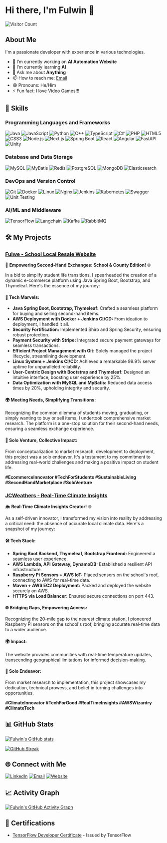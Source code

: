 # Hi there, I'm Fulwin 👋

![Visitor Count](https://komarev.com/ghpvc/?username=Fulwin&color=blue)

## About Me

I'm a passionate developer with experience in various technologies.

- 🔭 I’m currently working on **AI Automation Website**
- 🌱 I’m currently learning **AI**
- 💬 Ask me about **Anything**
- 📫 How to reach me: [Email](mailto:danielfulwin@gmail.com)
- 😄 Pronouns: He/Him
- ⚡ Fun fact: I love Video Games!!!

## 🚀 Skills

### Programming Languages and Frameworks

![Java](https://img.shields.io/badge/Java-ED8B00?style=for-the-badge&logo=java&logoColor=white)
![JavaScript](https://img.shields.io/badge/JavaScript-F7DF1E?logo=javascript&logoColor=black&style=for-the-badge)
![Python](https://img.shields.io/badge/Python-3776AB?logo=python&logoColor=white&style=for-the-badge)
![C++](https://img.shields.io/badge/C++-00599C?style=for-the-badge&logo=c%2B%2B&logoColor=white)
![TypeScript](https://img.shields.io/badge/TypeScript-007ACC?style=for-the-badge&logo=typescript&logoColor=white)
![C#](https://img.shields.io/badge/C%23-239120?style=for-the-badge&logo=c-sharp&logoColor=white)
![PHP](https://img.shields.io/badge/PHP-777BB4?style=for-the-badge&logo=php&logoColor=white)
![HTML5](https://img.shields.io/badge/HTML5-E34F26?style=for-the-badge&logo=html5&logoColor=white)
![CSS3](https://img.shields.io/badge/CSS3-1572B6?style=for-the-badge&logo=css3&logoColor=white)
![Node.js](https://img.shields.io/badge/Node.js-339933?style=for-the-badge&logo=nodedotjs&logoColor=white)
![Next.js](https://img.shields.io/badge/Next.js-000000?style=for-the-badge&logo=nextdotjs&logoColor=white)
![Spring Boot](https://img.shields.io/badge/Spring%20Boot-6DB33F?style=for-the-badge&logo=springboot&logoColor=white)
![React](https://img.shields.io/badge/React-20232A?logo=react&logoColor=61DAFB&style=for-the-badge)
![Angular](https://img.shields.io/badge/Angular-DD0031?logo=angular&logoColor=white&style=for-the-badge)
![FastAPI](https://img.shields.io/badge/FastAPI-009688?style=for-the-badge&logo=fastapi&logoColor=white)
![Unity](https://img.shields.io/badge/Unity-000000?style=for-the-badge&logo=unity&logoColor=white)

### Database and Data Storage

![MySQL](https://img.shields.io/badge/MySQL-4479A1?logo=mysql&logoColor=white&style=for-the-badge)
![MyBatis](https://img.shields.io/badge/MyBatis-C71A36?style=for-the-badge&logo=databricks&logoColor=white)
![Redis](https://img.shields.io/badge/Redis-DC382D?logo=redis&logoColor=white&style=for-the-badge)
![PostgreSQL](https://img.shields.io/badge/PostgreSQL-336791?logo=postgresql&logoColor=white&style=for-the-badge)
![MongoDB](https://img.shields.io/badge/MongoDB-47A248?logo=mongodb&logoColor=white&style=for-the-badge)
![Elasticsearch](https://img.shields.io/badge/Elasticsearch-005571?logo=elasticsearch&logoColor=white&style=for-the-badge)

### DevOps and Version Control

![Git](https://img.shields.io/badge/Git-F05032?logo=git&logoColor=white&style=for-the-badge)
![Docker](https://img.shields.io/badge/Docker-2496ED?logo=docker&logoColor=white&style=for-the-badge)
![Linux](https://img.shields.io/badge/Linux-FCC624?logo=linux&logoColor=black&style=for-the-badge)
![Nginx](https://img.shields.io/badge/Nginx-269539?logo=nginx&logoColor=white&style=for-the-badge)
![Jenkins](https://img.shields.io/badge/Jenkins-D24939?logo=jenkins&logoColor=white&style=for-the-badge)
![Kubernetes](https://img.shields.io/badge/Kubernetes-326CE5?logo=kubernetes&logoColor=white&style=for-the-badge)
![Swagger](https://img.shields.io/badge/Swagger-85EA2D?logo=swagger&logoColor=black&style=for-the-badge)
![Unit Testing](https://img.shields.io/badge/Unit%20Test-6DB33F?style=for-the-badge)

### AI/ML and Middleware

![TensorFlow](https://img.shields.io/badge/TensorFlow-FF6F00?logo=tensorflow&logoColor=white&style=for-the-badge)
![Langchain](https://img.shields.io/badge/Langchain-0A192F?style=for-the-badge&logo=chainlink&logoColor=white)
![Kafka](https://img.shields.io/badge/Apache%20Kafka-231F20?logo=apachekafka&logoColor=white&style=for-the-badge)
![RabbitMQ](https://img.shields.io/badge/RabbitMQ-FF6600?logo=rabbitmq&logoColor=white&style=for-the-badge)

## 🛠️ My Projects

### [Fulwe - School Local Resale Website](https://github.com/Fulwing/Fulwe)

🛒 **Empowering Second-Hand Exchanges: School & County Edition!** 🌐

In a bid to simplify student life transitions, I spearheaded the creation of a dynamic e-commerce platform using Java Spring Boot, Bootstrap, and Thymeleaf. Here's the essence of my journey:

#### 🔧 Tech Marvels:

- **Java Spring Boot, Bootstrap, Thymeleaf:** Crafted a seamless platform for buying and selling second-hand items.
- **AWS Deployment with Docker + Jenkins CI/CD:** From ideation to deployment, I handled it all.
- **Security Fortification:** Implemented Shiro and Spring Security, ensuring robust protection.
- **Payment Security with Stripe:** Integrated secure payment gateways for seamless transactions.
- **Efficient Project Management with Git:** Solely managed the project lifecycle, streamlining development.
- **Linux System + Jenkins CI/CD:** Achieved a remarkable 99.9% server uptime for unparalleled reliability.
- **User-Centric Design with Bootstrap and Thymeleaf:** Designed an intuitive interface, boosting user experience by 25%.
- **Data Optimization with MySQL and MyBatis:** Reduced data access times by 20%, upholding integrity and security.

#### 🌍 Meeting Needs, Simplifying Transitions:

Recognizing the common dilemma of students moving, graduating, or simply wanting to buy or sell items, I undertook comprehensive market research. The platform is a one-stop solution for their second-hand needs, ensuring a seamless exchange experience.

#### 🚀 Solo Venture, Collective Impact:

From conceptualization to market research, development to deployment, this project was a solo endeavor. It's a testament to my commitment to addressing real-world challenges and making a positive impact on student life.

**#EcommerceInnovator #TechForStudents #SustainableLiving #SecondHandMarketplace #SoloVenture**

### [JCWeathers - Real-Time Climate Insights](https://github.com/Fulwing/JCWeathers)

🌦️ **Real-Time Climate Insights Creator!** 🌐

As a self-driven innovator, I transformed my vision into reality by addressing a critical need: the absence of accurate local climate data. Here's a snapshot of my journey:

#### 🛠️ Tech Stack:

- **Spring Boot Backend, Thymeleaf, Bootstrap Frontend:** Engineered a seamless user experience.
- **AWS Lambda, API Gateway, DynamoDB:** Established a resilient API infrastructure.
- **Raspberry Pi Sensors + AWS IoT:** Placed sensors on the school's roof, connecting to AWS for real-time data.
- **Maven + AWS EC2 Deployment:** Packed and deployed the website securely on AWS.
- **HTTPS via Load Balancer:** Ensured secure connections on port 443.

#### 🌐 Bridging Gaps, Empowering Access:

Recognizing the 20-mile gap to the nearest climate station, I pioneered Raspberry Pi sensors on the school's roof, bringing accurate real-time data to a wider audience.

#### 🌍 Impact:

The website provides communities with real-time temperature updates, transcending geographical limitations for informed decision-making.

#### 🚀 Solo Endeavor:

From market research to implementation, this project showcases my dedication, technical prowess, and belief in turning challenges into opportunities.

**#ClimateInnovator #TechForGood #RealTimeInsights #AWSWizardry #ClimateTech**

## 📊 GitHub Stats

[![Fulwin's GitHub stats](https://github-readme-stats.vercel.app/api?username=Fulwin&show_icons=true&theme=radical)](https://github.com/anuraghazra/github-readme-stats)

[![GitHub Streak](https://github-readme-streak-stats.herokuapp.com?user=Fulwin&theme=radical&date_format=j%20M%5B%20Y%5D)](https://git.io/streak-stats)

## 🌐 Connect with Me

[![LinkedIn](https://img.shields.io/badge/LinkedIn-blue?style=flat&logo=linkedin&labelColor=blue)](https://www.linkedin.com/in/daniel-fulwin-0528031b6/)
[![Email](https://img.shields.io/badge/Email-D14836?style=flat&logo=gmail&logoColor=white)](mailto:danielfulwin@gmail.com)
[![Website](https://img.shields.io/badge/Website-black?style=flat&logo=github&labelColor=black)](https://fulwin.github.io/)

## 📈 Activity Graph

[![Fulwin's GitHub Activity Graph](https://github-readme-activity-graph.vercel.app/graph?username=Fulwin&theme=react-dark)](https://github.com/ashutosh00710/github-readme-activity-graph)

## 🏅 Certifications

- [TensorFlow Developer Certificate](https://www.credential.net/6dbba522-259f-468c-80ff-2f7523cc08aa#acc.MspjQS5f) - Issued by TensorFlow
